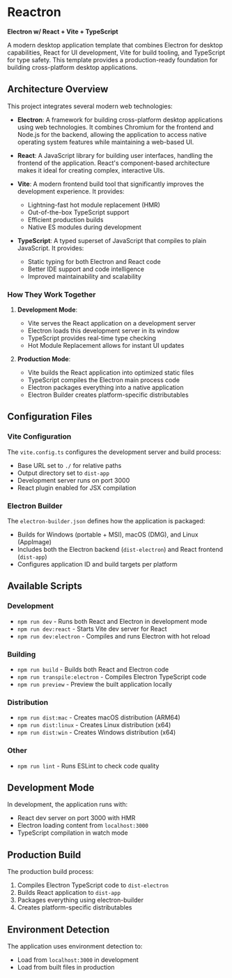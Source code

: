 # Reactron

**Electron w/ React + Vite + TypeScript**

A modern desktop application template that combines Electron for desktop capabilities, React for UI development, Vite for build tooling, and TypeScript for type safety. This template provides a production-ready foundation for building cross-platform desktop applications.

## Architecture Overview

This project integrates several modern web technologies:

- **Electron**: A framework for building cross-platform desktop applications using web technologies. It combines Chromium for the frontend and Node.js for the backend, allowing the application to access native operating system features while maintaining a web-based UI.

- **React**: A JavaScript library for building user interfaces, handling the frontend of the application. React's component-based architecture makes it ideal for creating complex, interactive UIs.

- **Vite**: A modern frontend build tool that significantly improves the development experience. It provides:
  - Lightning-fast hot module replacement (HMR)
  - Out-of-the-box TypeScript support
  - Efficient production builds
  - Native ES modules during development

- **TypeScript**: A typed superset of JavaScript that compiles to plain JavaScript. It provides:
  - Static typing for both Electron and React code
  - Better IDE support and code intelligence
  - Improved maintainability and scalability

### How They Work Together

1. **Development Mode**:
   - Vite serves the React application on a development server
   - Electron loads this development server in its window
   - TypeScript provides real-time type checking
   - Hot Module Replacement allows for instant UI updates

2. **Production Mode**:
   - Vite builds the React application into optimized static files
   - TypeScript compiles the Electron main process code
   - Electron packages everything into a native application
   - Electron Builder creates platform-specific distributables

## Configuration Files

### Vite Configuration
The `vite.config.ts` configures the development server and build process:
- Base URL set to `./` for relative paths
- Output directory set to `dist-app`
- Development server runs on port 3000
- React plugin enabled for JSX compilation

### Electron Builder
The `electron-builder.json` defines how the application is packaged:
- Builds for Windows (portable + MSI), macOS (DMG), and Linux (AppImage)
- Includes both the Electron backend (`dist-electron`) and React frontend (`dist-app`)
- Configures application ID and build targets per platform

## Available Scripts

### Development
- `npm run dev` - Runs both React and Electron in development mode
- `npm run dev:react` - Starts Vite dev server for React
- `npm run dev:electron` - Compiles and runs Electron with hot reload

### Building
- `npm run build` - Builds both React and Electron code
- `npm run transpile:electron` - Compiles Electron TypeScript code
- `npm run preview` - Preview the built application locally

### Distribution
- `npm run dist:mac` - Creates macOS distribution (ARM64)
- `npm run dist:linux` - Creates Linux distribution (x64)
- `npm run dist:win` - Creates Windows distribution (x64)

### Other
- `npm run lint` - Runs ESLint to check code quality

## Development Mode

In development, the application runs with:
- React dev server on port 3000 with HMR
- Electron loading content from `localhost:3000`
- TypeScript compilation in watch mode

## Production Build

The production build process:
1. Compiles Electron TypeScript code to `dist-electron`
2. Builds React application to `dist-app`
3. Packages everything using electron-builder
4. Creates platform-specific distributables

## Environment Detection

The application uses environment detection to:
- Load from `localhost:3000` in development
- Load from built files in production
